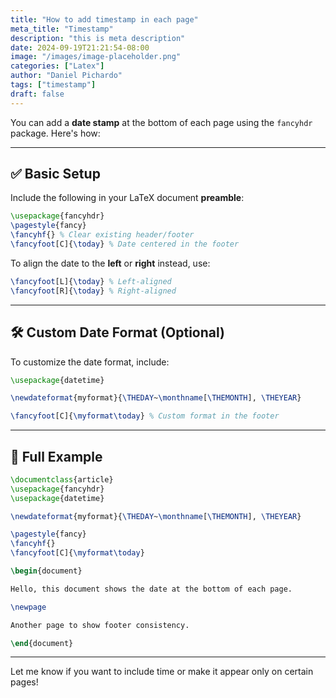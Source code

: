 ```yaml
---
title: "How to add timestamp in each page"
meta_title: "Timestamp"
description: "this is meta description"
date: 2024-09-19T21:21:54-08:00
image: "/images/image-placeholder.png"
categories: ["Latex"]
author: "Daniel Pichardo"
tags: ["timestamp"]
draft: false
---
```



You can add a **date stamp** at the bottom of each page using the `fancyhdr` package. Here's how:

---

## ✅ Basic Setup

Include the following in your LaTeX document **preamble**:

```latex
\usepackage{fancyhdr}
\pagestyle{fancy}
\fancyhf{} % Clear existing header/footer
\fancyfoot[C]{\today} % Date centered in the footer
```

To align the date to the **left** or **right** instead, use:

```latex
\fancyfoot[L]{\today} % Left-aligned
\fancyfoot[R]{\today} % Right-aligned
```

---

## 🛠️ Custom Date Format (Optional)

To customize the date format, include:

```latex
\usepackage{datetime}

\newdateformat{myformat}{\THEDAY~\monthname[\THEMONTH], \THEYEAR}

\fancyfoot[C]{\myformat\today} % Custom format in the footer
```

---

## 📝 Full Example

```latex
\documentclass{article}
\usepackage{fancyhdr}
\usepackage{datetime}

\newdateformat{myformat}{\THEDAY~\monthname[\THEMONTH], \THEYEAR}

\pagestyle{fancy}
\fancyhf{}
\fancyfoot[C]{\myformat\today}

\begin{document}

Hello, this document shows the date at the bottom of each page.

\newpage

Another page to show footer consistency.

\end{document}
```

---

Let me know if you want to include time or make it appear only on certain pages!